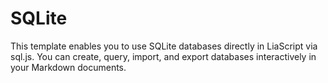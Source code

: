# SQLite
This template enables you to use SQLite databases directly in LiaScript via sql.js. You can create, query, import, and export databases interactively in your Markdown documents.
